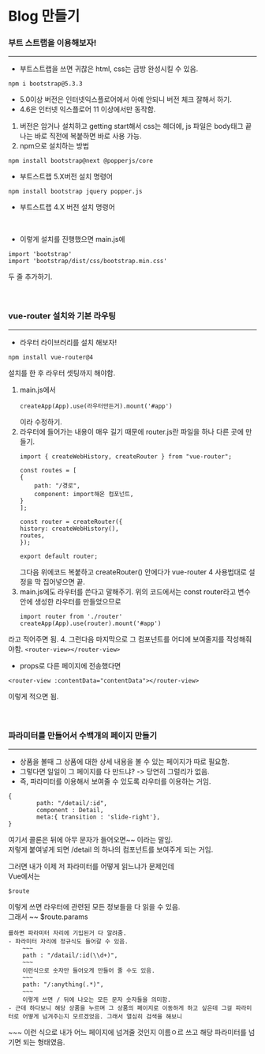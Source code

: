 # Blog 만들기
### 부트 스트랩을 이용해보자!
---
- 부트스트랩을 쓰면 귀찮은 html, css는 금방 완성시킬 수 있음.
```
npm i bootstrap@5.3.3
```
- 5.0이상 버전은 인터넷익스플로어에서 아예 안되니 버전 체크 잘해서 하기.
- 4.6은 인터넷 익스플로어 11 이상에서만 동작함.
1. 버전은 암거나 설치하고 getting start해서 css는 헤더에, js 파일은 body태그 끝나는 바로 직전에 복붙하면 바로 사용 가능.
2. npm으로 설치하는 방법
```
npm install bootstrap@next @popperjs/core
```
- 부트스트랩 5.X버전 설치 명령어
```
npm install bootstrap jquery popper.js
```
- 부트스트랩 4.X 버전 설치 명령어
<br/>

- 이렇게 설치를 진행했으면 main.js에
```
import 'bootstrap'
import 'bootstrap/dist/css/bootstrap.min.css'
```
두 줄 추가하기.  
<br/><br/>

### vue-router 설치와 기본 라우팅
---
- 라우터 라이브러리를 설치 해보자!
```
npm install vue-router@4
```
설치를 한 후 라우터 셋팅까지 해야함.  
1. main.js에서
    ```
    createApp(App).use(라우터만든거).mount('#app')
    ```
    이라 수정하기.
2. 라우터에 들어가는 내용이 매우 길기 때문에 router.js란 파일을 하나 다른 곳에 만들기.
    ```
    import { createWebHistory, createRouter } from "vue-router";

    const routes = [
    {
        path: "/경로",
        component: import해온 컴포넌트,
    }
    ];

    const router = createRouter({
    history: createWebHistory(),
    routes,
    });

    export default router;
    ```
    그다음 위에코드 복붙하고 createRouter() 안에다가 vue-router 4 사용법대로 설정을 막 집어넣으면 끝.  
3. main.js에도 라우터를 쓴다고 말해주기. 위의 코드에서는 const router라고 변수 안에 생성한 라우터를 만들었으므로
    ```
    import router from './router'
    createApp(App).use(router).mount('#app')
    ```
라고 적어주면 됨.
4. 그런다음 마지막으로 그 컴포넌트를 어디에 보여줄지를 작성해줘야함.
    ```
    <router-view></router-view>
    ```

- props로 다른 페이지에 전송했다면
```
<router-view :contentData="contentData"></router-view>
```
이렇게 적으면 됨.  
<br/><br/>
### 파라미터를 만들어서 수백개의 페이지 만들기
---
- 상품을 볼때 그 상품에 대한 상세 내용을 볼 수 있는 페이지가 따로 필요함.
- 그렇다면 일일이 그 페이지를 다 만드냐? -> 당연히 그럴리가 없음.
- 즉, 파라미터를 이용해서 보여줄 수 있도록 라우터를 이용하는 거임.
~~~
{
        path: "/detail/:id",
        component : Detail,
        meta:{ transition : 'slide-right'},
}
~~~
여기서 콜론은 뒤에 아무 문자가 들어오면~~ 이라는 말임.  
저렇게 붙여넣게 되면 /detail 의 하나의 컴포넌트를 보여주게 되는 거임.  

그러면 내가 이제 저 파라미터를 어떻게 읽느냐가 문제인데  
Vue에서는 
~~~
$route
~~~
이렇게 쓰면 라우터에 관련된 모든 정보들을 다 읽을 수 있음.  
그래서
~~
$route.params
~~~
를하면 파라미터 자리에 기입된거 다 알려줌.  
- 파라미터 자리에 정규식도 들어갈 수 있음.
    ~~~
    path : "/datail/:id(\\d+)",
    ~~~
    이런식으로 숫자만 들어오게 만들어 줄 수도 있음.
    ~~~
    path: "/:anything(.*)",
    ~~~
    이렇게 쓰면 / 뒤에 나오는 모든 문자 숫자들을 의미함.
- 근데 하다보니 해당 상품을 누르며 그 상품의 페이지로 이동하게 하고 싶은데 그걸 파라미터로 어떻게 넘겨주는지 모르겠었음. 그래서 열심히 검색을 해보니  
~~~
<router-link :to="{name : 'Detail', params:{id : i}}">
~~~
이런 식으로 내가 어느 페이지에 넘겨줄 것인지 이름ㅇ르 쓰고 해당 파라미터를 넘기면 되는 형태였음.